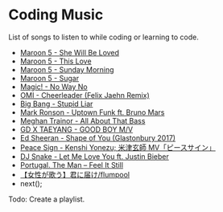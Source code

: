 # Coding Music
List of songs to listen to while coding or learning to code.

- [Maroon 5 - She Will Be Loved](https://www.youtube.com/watch?v=EC4Vlo_Jl0Q)
- [Maroon 5 - This Love](https://www.youtube.com/watch?v=jC9LZmL4R8Q)
- [Maroon 5 - Sunday Morning](https://www.youtube.com/watch?v=G8nJ-KAiBeo)
- [Maroon 5 - Sugar](https://www.youtube.com/watch?v=09R8_2nJtjg)
- [Magic! - No Way No](https://www.youtube.com/watch?v=HdobynnfKQE)
- [OMI - Cheerleader (Felix Jaehn Remix)](https://www.youtube.com/watch?v=jGflUbPQfW8)
- [Big Bang - Stupid Liar](https://www.youtube.com/watch?v=Xu2fTunbeu0)
- [Mark Ronson - Uptown Funk ft. Bruno Mars](https://youtu.be/OPf0YbXqDm0)
- [Meghan Trainor - All About That Bass](https://youtu.be/7PCkvCPvDXk)
- [GD X TAEYANG - GOOD BOY M/V](https://youtu.be/1ZRb1we80kM)
- [Ed Sheeran - Shape of You (Glastonbury 2017)](https://youtu.be/alGsD_ZmxTE)
- [Peace Sign - Kenshi Yonezu; 米津玄師 MV「ピースサイン」](https://youtu.be/9aJVr5tTTWk)
- [DJ Snake - Let Me Love You ft. Justin Bieber](https://youtu.be/euCqAq6BRa4)
- [Portugal. The Man – Feel It Still](https://youtu.be/jTNpUhGGOuI)
- [【女性が歌う】君に届け/flumpool](https://www.youtube.com/watch?v=Iw6kfUHESw8)
- next();

Todo: Create a playlist.
